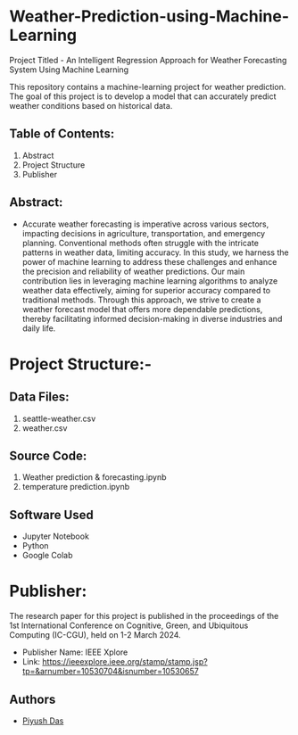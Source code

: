 # Weather-Prediction-using-Machine-Learning
Project Titled - An Intelligent Regression Approach for Weather Forecasting System Using Machine Learning

This repository contains a machine-learning project for weather prediction. The goal of this project is to develop a model that can accurately predict weather conditions based on historical data.

## Table of Contents:
1. Abstract
2. Project Structure
3. Publisher

## Abstract: 
 - Accurate weather forecasting is imperative across various sectors, impacting decisions in agriculture, transportation, and emergency planning. Conventional methods often struggle with the intricate patterns in weather data, limiting accuracy. In this study, we harness the power of machine learning to address these challenges and enhance the precision and reliability of weather predictions. Our main contribution lies in leveraging machine learning algorithms to analyze weather data effectively, aiming for superior accuracy compared to traditional methods. Through this approach, we strive to create a weather forecast model that offers more dependable predictions, thereby facilitating informed decision-making in diverse industries and daily life.

# Project Structure:-
## Data Files:
1. seattle-weather.csv
2. weather.csv

## Source Code:
1. Weather prediction & forecasting.ipynb
2. temperature prediction.ipynb

## Software Used
- Jupyter Notebook
- Python
- Google Colab

# Publisher:
The research paper for this project is published in the proceedings of the 1st International Conference on Cognitive, Green, and Ubiquitous Computing (IC-CGU), held on 1-2 March 2024.
 - Publisher Name: IEEE Xplore
 - Link: https://ieeexplore.ieee.org/stamp/stamp.jsp?tp=&arnumber=10530704&isnumber=10530657

## Authors
- [Piyush Das](www.linkedin.com/in/piyush-das-ab2241201)
